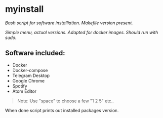 # myinstall
_Bash script for software installiation.
 Makefile version present._

_Simple menu, actual versions.
Adapted for docker images. Should run with sudo._

## Software included:
- Docker
- Docker-compose
- Telegram Desktop
- Google Chrome
- Spotify
- Atom Editor

> Note: Use "space" to choose a few "1 2 5" etc..


When done script prints out installed packages version.
